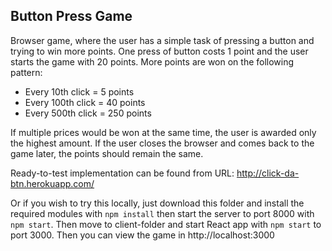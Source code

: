## Button Press Game

Browser game, where the user has a simple task of pressing a button and trying to win more points. One press of button costs 1 point and the user starts the game with 20 points. More points are won on the following pattern:

- Every 10th click = 5 points
- Every 100th click = 40 points
- Every 500th click = 250 points

If multiple prices would be won at the same time, the user is awarded only the highest amount. If the user closes the browser and comes back to the game later, the points should remain the same.

Ready-to-test implementation can be found from URL: http://click-da-btn.herokuapp.com/

Or if you wish to try this locally, just download this folder and install the required modules with ` npm install ` then start the server to port 8000 with ` npm start `. Then move to client-folder and start React app with ` npm start ` to port 3000. Then you can view the game in http://localhost:3000